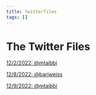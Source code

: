 ```yaml
---
title: twitterfiles
tags: []
---
```


# The Twitter Files

[12/2/2022: @mtaibbi](https://www.openteanews.com/archive/2022/twitterfiles12222)

[12/8/2022: @bariweiss](https://www.openteanews.com/archive/2022/twitterfiles12822)

[12/9/2022: @mtaibbi](https://www.openteanews.com/archive/2022/twitterfiles12922)
